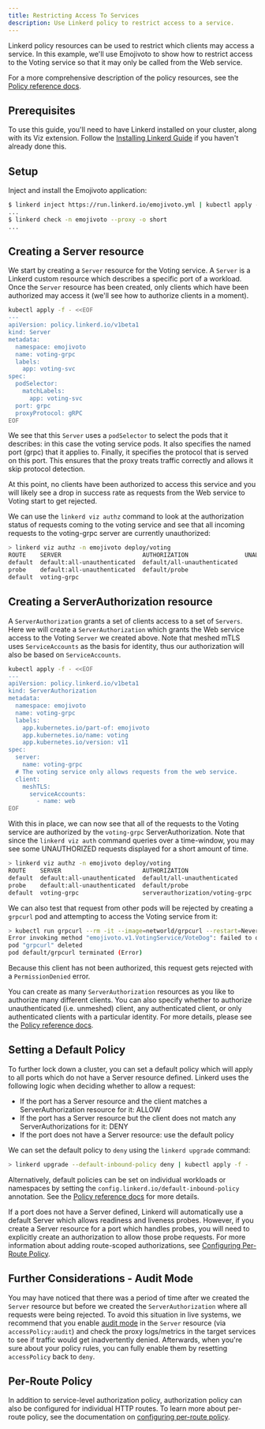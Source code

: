```yaml
---
title: Restricting Access To Services
description: Use Linkerd policy to restrict access to a service.
---
```


Linkerd policy resources can be used to restrict which clients may access a
service.  In this example, we'll use Emojivoto to show how to restrict access
to the Voting service so that it may only be called from the Web service.

For a more comprehensive description of the policy resources, see the
[Policy reference docs](../../reference/authorization-policy/).

## Prerequisites

To use this guide, you'll need to have Linkerd installed on your cluster, along
with its Viz extension. Follow the [Installing Linkerd Guide](../install/)
if you haven't already done this.

## Setup

Inject and install the Emojivoto application:

```bash
$ linkerd inject https://run.linkerd.io/emojivoto.yml | kubectl apply -f -
...
$ linkerd check -n emojivoto --proxy -o short
...
```

## Creating a Server resource

We start by creating a `Server` resource for the Voting service.  A `Server`
is a Linkerd custom resource which describes a specific port of a workload.
Once the `Server` resource has been created, only clients which have been
authorized may access it (we'll see how to authorize clients in a moment).

```bash
kubectl apply -f - <<EOF
---
apiVersion: policy.linkerd.io/v1beta1
kind: Server
metadata:
  namespace: emojivoto
  name: voting-grpc
  labels:
    app: voting-svc
spec:
  podSelector:
    matchLabels:
      app: voting-svc
  port: grpc
  proxyProtocol: gRPC
EOF
```

We see that this `Server` uses a `podSelector` to select the pods that it
describes: in this case the voting service pods.  It also specifies the named
port (grpc) that it applies to.  Finally, it specifies the protocol that is
served on this port.  This ensures that the proxy treats traffic correctly and
allows it skip protocol detection.

At this point, no clients have been authorized to access this service and you
will likely see a drop in success rate as requests from the Web service to
Voting start to get rejected.

We can use the `linkerd viz authz` command to look at the authorization status
of requests coming to the voting service and see that all incoming requests
to the voting-grpc server are currently unauthorized:

```bash
> linkerd viz authz -n emojivoto deploy/voting
ROUTE    SERVER                       AUTHORIZATION                UNAUTHORIZED  SUCCESS     RPS  LATENCY_P50  LATENCY_P95  LATENCY_P99
default  default:all-unauthenticated  default/all-unauthenticated        0.0rps  100.00%  0.1rps          1ms          1ms          1ms
probe    default:all-unauthenticated  default/probe                      0.0rps  100.00%  0.2rps          1ms          1ms          1ms
default  voting-grpc                                                     1.0rps    0.00%  0.0rps          0ms          0ms          0ms
```

## Creating a ServerAuthorization resource

A `ServerAuthorization` grants a set of clients access to a set of `Servers`.
Here we will create a `ServerAuthorization` which grants the Web service access
to the Voting `Server` we created above. Note that meshed mTLS uses
`ServiceAccounts` as the basis for identity, thus our authorization will also
be based on `ServiceAccounts`.

```bash
kubectl apply -f - <<EOF
---
apiVersion: policy.linkerd.io/v1beta1
kind: ServerAuthorization
metadata:
  namespace: emojivoto
  name: voting-grpc
  labels:
    app.kubernetes.io/part-of: emojivoto
    app.kubernetes.io/name: voting
    app.kubernetes.io/version: v11
spec:
  server:
    name: voting-grpc
  # The voting service only allows requests from the web service.
  client:
    meshTLS:
      serviceAccounts:
        - name: web
EOF
```

With this in place, we can now see that all of the requests to the Voting
service are authorized by the `voting-grpc` ServerAuthorization. Note that since
the `linkerd viz auth` command queries over a time-window, you may see some
UNAUTHORIZED requests displayed for a short amount of time.

```bash
> linkerd viz authz -n emojivoto deploy/voting
ROUTE    SERVER                       AUTHORIZATION                    UNAUTHORIZED  SUCCESS     RPS  LATENCY_P50  LATENCY_P95  LATENCY_P99
default  default:all-unauthenticated  default/all-unauthenticated            0.0rps  100.00%  0.1rps          1ms          1ms          1ms
probe    default:all-unauthenticated  default/probe                          0.0rps  100.00%  0.2rps          1ms          1ms          1ms
default  voting-grpc                  serverauthorization/voting-grpc        0.0rps   83.87%  1.0rps          1ms          1ms          1ms
```

We can also test that request from other pods will be rejected by creating a
`grpcurl` pod and attempting to access the Voting service from it:

```bash
> kubectl run grpcurl --rm -it --image=networld/grpcurl --restart=Never --command -- ./grpcurl -plaintext voting-svc.emojivoto:8080 emojivoto.v1.VotingService/VoteDog
Error invoking method "emojivoto.v1.VotingService/VoteDog": failed to query for service descriptor "emojivoto.v1.VotingService": rpc error: code = PermissionDenied desc =
pod "grpcurl" deleted
pod default/grpcurl terminated (Error)
```

Because this client has not been authorized, this request gets rejected with a
`PermissionDenied` error.

You can create as many `ServerAuthorization` resources as you like to authorize
many different clients. You can also specify whether to authorize
unauthenticated (i.e. unmeshed) client, any authenticated client, or only
authenticated clients with a particular identity.  For more details, please see
the [Policy reference docs](../../reference/authorization-policy/).

## Setting a Default Policy

To further lock down a cluster, you can set a default policy which will apply
to all ports which do not have a Server resource defined. Linkerd uses the
following logic when deciding whether to allow a request:

* If the port has a Server resource and the client matches a ServerAuthorization
  resource for it: ALLOW
* If the port has a Server resource but the client does not match any
  ServerAuthorizations for it: DENY
* If the port does not have a Server resource: use the default policy

We can set the default policy to `deny` using the `linkerd upgrade` command:

```bash
> linkerd upgrade --default-inbound-policy deny | kubectl apply -f -
```

Alternatively, default policies can be set on individual workloads or namespaces
by setting the `config.linkerd.io/default-inbound-policy` annotation.  See the
[Policy reference docs](../../reference/authorization-policy/) for more details.

If a port does not have a Server defined, Linkerd will automatically use a
default Server which allows readiness and liveness probes. However, if you
create a Server resource for a port which handles probes, you will need to
explicitly create an authorization to allow those probe requests. For more
information about adding route-scoped authorizations, see
[Configuring Per-Route Policy](../configuring-per-route-policy/).

## Further Considerations - Audit Mode

You may have noticed that there was a period of time after we created the
`Server` resource but before we created the `ServerAuthorization` where all
requests were being rejected. To avoid this situation in live systems, we
recommend that you enable [audit mode](../../features/server-policy/#audit-mode)
in the `Server` resource (via `accessPolicy:audit`) and check the proxy
logs/metrics in the target services to see if traffic would get inadvertently
denied. Afterwards, when you're sure about your policy rules, you can fully
enable them by resetting `accessPolicy` back to `deny`.

## Per-Route Policy

In addition to service-level authorization policy, authorization policy can also
be configured for individual HTTP routes. To learn more about per-route policy,
see the documentation on [configuring per-route
policy](../configuring-per-route-policy/).
